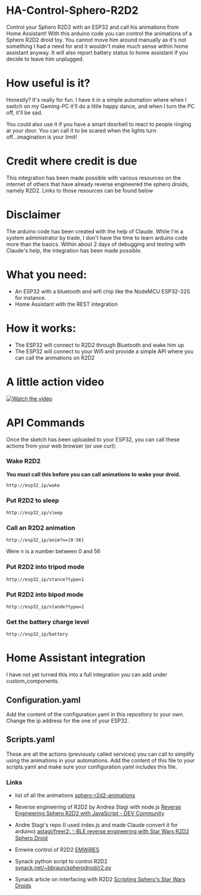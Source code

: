 

# HA-Control-Sphero-R2D2
Control your Sphero R2D2 with an ESP32 and call his animations from Home Assistant!
With this arduino code you can control the animations of a Sphero R2D2 droid toy. 
You cannot move him around manually as it's not something I had a need for and it wouldn't make much sense within home assistant anyway.
It will also report battery status to home assistant if you decide to leave him unplugged.

# How useful is it?
Honestly? It's really for fun. I have it in a simple automation where when I switch on my Gaming-PC it'll do a little happy dance, and when I turn the PC off, it'll be sad.

You could also use it if you have a smart doorbell to react to people ringing at your door. You can call it to be scared when the lights turn off...imagination is your limit!

# Credit where credit is due
This integration has been made possible with various resources on the internet of others that have already reverse engineered the sphero droids, namely R2D2.
Links to those resources can be found below

# Disclaimer
The arduino code has been created with the help of Claude. While I'm a system administrator by trade, I don't have the time to learn arduino code more than the basics. Within about 2 days of debugging and testing with Claude's help, the integration has been made possible.

# What you need:
- An ESP32 with a bluetooth and wifi chip like the NodeMCU ESP32-32S for instance.
- Home Assistant with the REST integration

# How it works:
- The ESP32 will connect to R2D2 through Bluetooth and wake him up
- The ESP32 will connect to your Wifi and provide a simple API where you can call the animations on R2D2

# A little action video

[![Watch the video](https://img.youtube.com/vi/_5tFXJQIzi4/0.jpg)](https://youtube.com/shorts/zgOqJGl-u00)

# API Commands
Once the sketch has been uploaded to your ESP32, you can call these actions from your web browser (or use curl):
### Wake R2D2
**You must call this before you can call animations to wake your droid.**

    http://esp32_ip/wake
### Put R2D2 to sleep
    http://esp32_ip/sleep
 ### Call an R2D2 animation
    http://esp32_ip/anim?n=[0-56]
Were n is a number between 0 and 56
### Put R2D2 into tripod mode
    http://esp32_ip/stance?type=1
### Put R2D2 into bipod mode
    http://esp32_ip/stande?type=2
### Get the battery charge level
    http://esp32_ip/battery

# Home Assistant integration
I have not yet turned this into a full integration you can add under custom_components. 

## Configuration.yaml

Add the content of the configuration.yaml in this repository to your own. Change the ip address for the one of your ESP32.

## Scripts.yaml
These are all the actions (previously called services) you can call to simplify using the animations in your automations. Add the content of this file to your scripts.yaml and make sure your configuration.yaml includes this file.

### Links
- list of all the animations
[sphero-r2d2-animations](https://gist.github.com/ivesdebruycker/a31fcfd24d0cb554bf715a9d82c8be95)

- Reverse engineering of R2D2 by Andrea Stagi with node.js
[Reverse Engineering Sphero R2D2 with JavaScript - DEV Community](https://dev.to/astagi/reverse-engineering-sphero-r2d2-with-javascript-16ip)

- Andre Stagi's repo (I used index.js and made Claude convert it for arduino)
[astagi/freer2: ✨BLE reverse engineering with Star Wars R2D2 Sphero Droid](https://github.com/astagi/freer2)

- Emwire control of R2D2
[EMWiRES](http://www.emwires.com/ESP32USB/index.html#ESP02)

- Synack python script to control R2D2
[synack.net/~bbraun/spherodroid/r2.py](http://www.synack.net/~bbraun/spherodroid/r2.py)

- Synack article on interfacing with R2D2
[Scripting Sphero's Star Wars Droids](http://www.synack.net/~bbraun/spherodroid/)
